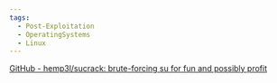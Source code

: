 ```yaml
---
tags:
  - Post-Exploitation
  - OperatingSystems
  - Linux
---
```

[GitHub - hemp3l/sucrack: brute-forcing su for fun and possibly profit](https://github.com/hemp3l/sucrack/tree/master)
